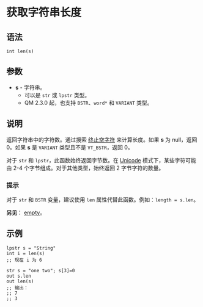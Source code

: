 # 获取字符串长度

## 语法

```qm
int len(s)
```

## 参数

- **s** - 字符串。
  - 可以是 `str` 或 `lpstr` 类型。
  - QM 2.3.0 起，也支持 `BSTR`、`word*` 和 `VARIANT` 类型。

## 说明

返回字符串中的字符数。通过搜索 [终止空字符](IDH_STRINGS.md) 来计算长度。如果 **s** 为 null，返回 0。如果 **s** 是 `VARIANT` 类型且不是 `VT_BSTR`，返回 0。

对于 `str` 和 `lpstr`，此函数始终返回字节数。在 [Unicode](IDP_UNICODE.md) 模式下，某些字符可能由 2-4 个字节组成。对于其他类型，始终返回 2 字节字符的数量。

### 提示

对于 `str` 和 `BSTR` 变量，建议使用 `len` 属性代替此函数。例如：`length = s.len`。

**另见**： [empty](IDP_EMPTY.md)。

## 示例

```qm
lpstr s = "String"
int i = len(s)
;; 现在 i 为 6

str s = "one two"; s[3]=0
out s.len
out len(s)
;; 输出：
;; 7
;; 3
```